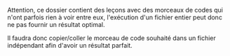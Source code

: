 Attention, ce dossier contient des leçons avec des morceaux de codes qui n'ont parfois rien à voir entre eux, l'exécution d'un fichier entier peut donc ne pas fournir un résultat optimal.

Il faudra donc copier/coller le morceau de code souhaité dans un fichier indépendant afin d'avoir un résultat parfait.